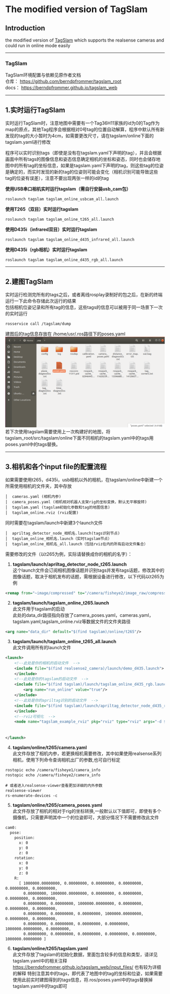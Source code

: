# The modified version of TagSlam

## Introduction    
the modified version of [TagSlam](https://github.com/berndpfrommer/tagslam ) which supports the realsense cameras and could run in online mode easily

---
### TagSlam

TagSlam环境配置与依赖见原作者文档  
仓库： https://github.com/berndpfrommer/tagslam_root  
docs： https://berndpfrommer.github.io/tagslam_web

---

## 1.实时运行TagSlam

实时运行TagSlam时，注意地图中需要有一个Tag36H11家族的id为0的Tag作为map的原点，其他Tag程序会根据相对0号tag的位置自动解算，程序中默认所有新发现的tag的大小暂时为4cm，如需要更改尺寸，请在tagslam/online下面的tagslam.yaml进行修改

程序可以实时识别tags（即使是没有在tagslam.yaml下声明的tag），并且会根据画面中所有tags的图像信息和姿态信息确定相机的坐标和姿态，同时也会储存地图中的所有tag的坐标信息，如果是tagslam.yaml下声明的tag，则这些tag的位姿是确定的，而实时发现的新的tag的位姿则可能会变化（相机识别可能导致这些tag的位姿有误差），注意不要出现两张一样的id的tag

**使用USB串口相机实时运行tagslam（需自行安装usb_cam包）**  

```shell
roslaunch tagslam tagslam_online_usbcam_all.launch
```

**使用T265（双目）实时运行tagslam**  

```shell
roslaunch tagslam tagslam_online_t265_all.launch
```

**使用D435i（infrared双目）实时运行tagslam**  

```shell
roslaunch tagslam tagslam_online_d435_infrared_all.launch
```

**使用D435i（rgb相机）实时运行tagslam**  

```shell
roslaunch tagslam tagslam_online_d435_rgb_all.launch
```
---

## 2.建图TagSlam
实时运行检测完所有的tags之后，或者离线rosplay录制好的包之后，在新的终端运行一下此命令存储此次运行的结果  
包括相机位姿记录和所有tag的信息，这些tags的信息可以被用于同一场景下一次的实时运行
```shell
rosservice call /tagslam/dump
```
建图后的tag信息存放在
/home/usr/.ros路径下的poses.yaml
![描述1](image\tagslam\edit\建图路径.png)
若下次使用tagslam需要使用上一次构建好的地图，将tagslam_root/src/tagslam/online下面不同相机的tagslam.yaml中的tags用poses.yaml中的tags替换。

---
## 3.相机和各个input file的配置流程
如果需要使用t265，d435i，usb相机以外的相机，在tagslam/online中新建一个所需使用相机的文件夹，其中存放
```
│  cameras.yaml (相机内参)
│  camera_poses.yaml (相机相对机器人支架rig的坐标变换，默认无平移旋转)
│  tagslam.yaml (tagslam初始化参数和tag的地图信息)
│  tagslam_online.rviz (rviz配置)
```
同时需要在tagslam/launch中新建3个launch文件   
```
│  apriltag_detector_node_相机名.launch(tags识别节点)
│  tagslam_online_相机名.launch（实时tagslam节点）
│  tagslam_online_相机名_all.launch（包括rviz在内的所有启动文件集合）
```
需要修改的文件（以t265为例，实际请替换成你的相机的名字）：  
1. **tagslam/launch/apriltag_detector_node_t265.launch**  
这个launch文件会订阅相机图像话题并识别tags并发布tags话题，修改其中的图像话题，取决于相机发布的话题，需根据设备进行修改，以下代码以t265为例
```XML
<remap from="~image/compressed" to="/camera/fisheye2/image_raw/compressed"/>
```

2. **tagslam/launch/tagslam_online_t265.launch**  
此文件用于tagslam的启动  
此处的data_dir路径指向存放了camera_poses.yaml，cameras.yaml，tagslam.yaml,tagslam_online.rviz等数据文件的文件夹路径
```XML
<arg name="data_dir" default="$(find tagslam)/online/t265"/>
```

3. **tagslam/launch/tagslam_online_t265_all.launch**  
此文件调用所有的launch文件
```XML
<launch>
    <!--此处是你的相机的启动文件  -->
    <include file="$(find realsense2_camera)/launch/demo_d435.launch">
    </include>
    <!--此处是你的tagslam的启动文件  -->
    <include file="$(find tagslam)/launch/tagslam_online_d435_rgb.launch">
        <arg name="run_online" value="true"/>
    </include>
    <!--此处是你的apriltag识别的启动文件  -->
    <include file="$(find tagslam)/launch/apriltag_detector_node_d435_rgb.launch">
    </include>
    <!--rviz可视化  -->
    <node name="tagslam_example_rviz" pkg="rviz" type="rviz" args="-d $(find tagslam)/online/d435_rgb/tagslam_online.rviz" required="true" />


</launch>

```

4. **tagslam/online/t265/camera.yaml**  
此文件存放了相机内参，若更换相机需要修改，其中如果使用realsense系列相机，使用下列命令查询相机出厂的参数,也可自行标定
```
rostopic echo /camera/fisheye1/camera_info
rostopic echo /camera/fisheye2/camera_info

# 或者进入realsense-viewer查看更加详细的内外参数
realsense-viewer
rs-enumerate-devices -c
```

5. **tagslam/online/t265/camera_poses.yaml**  
此文件存放了相机的相对于rig的坐标转换,一般默认以下值即可，即使有多个摄像机，只需要声明其中一个的位姿即可，大部分情况下不需要修改此文件
```
cam0:
  pose:
    position:
      x: 0
      y: 0
      z: 0
    rotation:
      x: 0
      y: 0
      z: 0
    R:
      [ 1000000.00000000, 0.00000000, 0.00000000, 0.00000000, 0.00000000, 0.00000000, 
        0.00000000, 1000000.00000000, 0.00000000, 0.00000000, 0.00000000, 0.00000000, 
        0.00000000, 0.00000000, 1000000.00000000, 0.00000000, 0.00000000, 0.00000000, 
        0.00000000, 0.00000000, 0.00000000, 1000000.00000000, 0.00000000, 0.00000000, 
        0.00000000, 0.00000000, 0.00000000, 0.00000000, 1000000.00000000, 0.00000000, 
        0.00000000, 0.00000000, 0.00000000, 0.00000000, 0.00000000, 1000000.00000000 ]
```

6. **tagslam/online/t265/tagslam.yaml**  
此文件存放了tagslam的初始化数据，里面包含较多的信息和类型，请详见tagslam.yaml中的相关注释
https://berndpfrommer.github.io/tagslam_web/input_files/ 也有较为详细的解释
特别注意其中的tags，即代表了地图中的tag的坐标和位姿，如果需要使用此前实时建图得到的tags信息，将.ros/poses.yaml中的tags替换掉tagslam.yaml中的tags即可